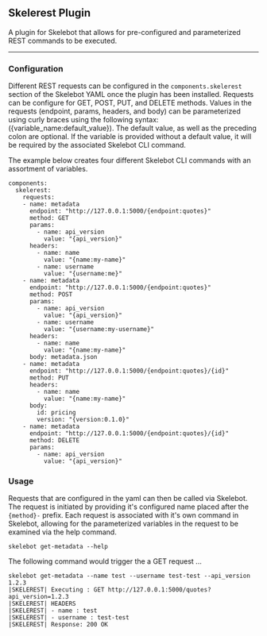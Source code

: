 Skelerest Plugin
---

A plugin for Skelebot that allows for pre-configured and parameterized REST commands to be executed.

---

### Configuration

Different REST requests can be configured in the `components.skelerest` section of the Skelebot
YAML once the plugin has been installed. Requests can be configure for GET, POST, PUT, and DELETE
methods. Values in the requests (endpoint, params, headers, and body) can be parameterized using
curly braces using the following syntax: ({variable_name:default_value}). The default value, as
well as the preceding colon are optional. If the variable is provided without a default value, it
will be required by the associated Skelebot CLI command.

The example below creates four different Skelebot CLI commands with an assortment of variables.

```
components:
  skelerest:
    requests:
    - name: metadata
      endpoint: "http://127.0.0.1:5000/{endpoint:quotes}"
      method: GET
      params:
        - name: api_version
          value: "{api_version}"
      headers:
        - name: name
          value: "{name:my-name}"
        - name: username
          value: "{username:me}"
    - name: metadata
      endpoint: "http://127.0.0.1:5000/{endpoint:quotes}"
      method: POST
      params:
        - name: api_version
          value: "{api_version}"
        - name: username
          value: "{username:my-username}"
      headers:
        - name: name
          value: "{name:my-name}"
      body: metadata.json
    - name: metadata
      endpoint: "http://127.0.0.1:5000/{endpoint:quotes}/{id}"
      method: PUT
      headers:
        - name: name
          value: "{name:my-name}"
      body:
        id: pricing
        version: "{version:0.1.0}"
    - name: metadata
      endpoint: "http://127.0.0.1:5000/{endpoint:quotes}/{id}"
      method: DELETE
      params:
        - name: api_version
          value: "{api_version}"
```

### Usage

Requests that are configured in the yaml can then be called via Skelebot. The request is initiated
by providing it's configured name placed after the `{method}-` prefix. Each request is associated
with it's own command in Skelebot, allowing for the parameterized variables in the request to be
examined via the help command.

```
skelebot get-metadata --help
```

The following command would trigger the a GET request ...

```
skelebot get-metadata --name test --username test-test --api_version 1.2.3
|SKELEREST| Executing : GET http://127.0.0.1:5000/quotes?api_version=1.2.3
|SKELEREST| HEADERS
|SKELEREST| - name : test
|SKELEREST| - username : test-test
|SKELEREST| Response: 200 OK
```
